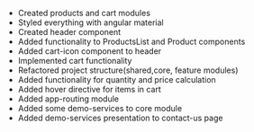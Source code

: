 - Created products and cart modules
- Styled everything with angular material
- Created header component
- Added functionality to ProductsList and Product components
- Added cart-icon component to header
- Implemented cart functionality
- Refactored project structure(shared,core, feature modules)
- Added functionality for quantity and price calculation
- Added hover directive for items in cart
- Added app-routing module
- Added some demo-services to core module
- Added demo-services presentation to contact-us page
